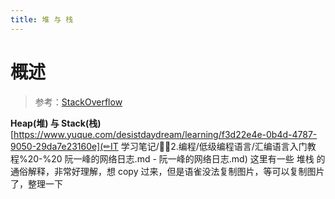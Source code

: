 ```yaml
---
title: 堆 与 栈
---
```


# 概述

> 参考：[StackOverflow](https://stackoverflow.com/questions/79923/what-and-where-are-the-stack-and-heap)

**Heap(堆) 与 Stack(栈)**&#x20;
[https://www.yuque.com/desistdaydream/learning/f3d22e4e-0b4d-4787-9050-29da7e23160e](✏IT 学习笔记/👨‍💻2.编程/低级编程语言/汇编语言入门教程%20-%20 阮一峰的网络日志.md - 阮一峰的网络日志.md) 这里有一些 堆栈 的通俗解释，非常好理解，想 copy 过来，但是语雀没法复制图片，等可以复制图片了，整理一下

